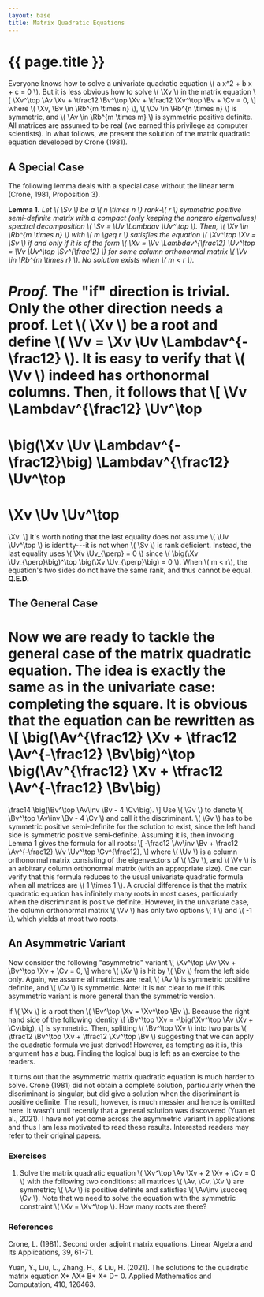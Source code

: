 ```yaml
---
layout: base
title: Matrix Quadratic Equations
---
```

# {{ page.title }}

Everyone knows how to solve a univariate quadratic equation \\( a x^2 + b x + c = 0 \\).
But it is less obvious how to solve \\( \Xv \\) in the matrix equation 
\\[
    \Xv^\top \Av \Xv + \tfrac12 \Bv^\top \Xv + \tfrac12 \Xv^\top \Bv + \Cv = 0,
\\]
where \\( \Xv, \Bv \in \Rb^{m \times n} \\), \\( \Cv \in \Rb^{n \times n} \\) is symmetric, and \\( \Av \in \Rb^{m \times m} \\) is symmetric positive definite.
All matrices are assumed to be real (we earned this privilege as computer scientists).
In what follows, we present the solution of the matrix quadratic equation developed by Crone (1981).

## A Special Case
The following lemma deals with a special case without the linear term (Crone, 1981, Proposition 3).

**Lemma 1.**
<i>
Let \\( \Sv \\) be a \\( n \times n \\) rank-\\( r \\) symmetric positive semi-definite matrix with a compact (only keeping the nonzero eigenvalues) spectral decomposition \\( \Sv = \Uv \Lambdav \Uv^\top \\).
Then, \\( \Xv \in \Rb^{m \times n} \\) with \\( m \geq r \\) satisfies the equation \\( \Xv^\top \Xv = \Sv \\) if and only if it is of the form \\( \Xv = \Vv \Lambdav^{\frac12} \Uv^\top = \Vv \Uv^\top \Sv^{\frac12} \\) for some column orthonormal matrix \\( \Vv \in \Rb^{m \times r} \\).
No solution exists when \\( m < r \\).
</i>

<i>Proof.</i>
The "if" direction is trivial.
Only the other direction needs a proof.
Let \\( \Xv \\) be a root and define \\( \Vv = \Xv \Uv \Lambdav^{-\frac12} \\).
It is easy to verify that \\( \Vv \\) indeed has orthonormal columns.
Then, it follows that
\\[
\Vv \Lambdav^{\frac12} \Uv^\top
=
\big(\Xv \Uv \Lambdav^{-\frac12}\big) \Lambdav^{\frac12} \Uv^\top
=
\Xv \Uv \Uv^\top
=
\Xv.
\\]
It's worth noting that the last equality does not assume \\( \Uv \Uv^\top \\) is identity---it is not when \\( \Sv \\) is rank deficient.
Instead, the last equality uses
\\(
\Xv \Uv_{\perp} = 0
\\)
since
\\(
\big(\Xv \Uv_{\perp}\big)^\top
\big(\Xv \Uv_{\perp}\big)
= 0
\\).
When \\( m < r\\), the equation's two sides do not have the same rank, and thus cannot be equal.
**Q.E.D.**

## The General Case

Now we are ready to tackle the general case of the matrix quadratic equation.
The idea is exactly the same as in the univariate case: completing the square.
It is obvious that the equation can be rewritten as
\\[
\big(\Av^{\frac12} \Xv + \tfrac12 \Av^{-\frac12} \Bv\big)^\top
\big(\Av^{\frac12} \Xv + \tfrac12 \Av^{-\frac12} \Bv\big)
=
\frac14 \big(\Bv^\top \Av\inv \Bv - 4 \Cv\big).
\\]
Use \\( \Gv \\) to denote \\( \Bv^\top \Av\inv \Bv - 4 \Cv \\) and call it the discriminant.
\\( \Gv \\) has to be symmetric positive semi-definite for the solution to exist, since the left hand side is symmetric positive semi-definite.
Assuming it is, then invoking Lemma 1 gives the formula for all roots:
\\[
    -\frac12 \Av\inv \Bv + \frac12 \Av^{-\frac12} \Vv \Uv^\top \Gv^{\frac12},
\\]
where \\( \Uv \\) is a column orthonormal matrix consisting of the eigenvectors of \\( \Gv \\), and \\( \Vv \\) is an arbitrary column orthonormal matrix (with an appropriate size).
One can verify that this formula reduces to the usual univariate quadratic formula when all matrices are \\( 1 \times 1 \\).
A crucial difference is that the matrix quadratic equation has infinitely many roots in most cases, particularly when the discriminant is positive definite.
However, in the univariate case, the column orthonormal matrix \\( \Vv \\) has only two options \\( 1 \\) and \\( -1 \\), which yields at most two roots.

## An Asymmetric Variant

Now consider the following "asymmetric" variant
\\[
    \Xv^\top \Av \Xv + \Bv^\top \Xv + \Cv = 0,
\\]
where \\( \Xv \\) is hit by \\( \Bv \\) from the left side only.
Again, we assume all matrices are real, \\( \Av \\) is symmetric positive definite, and \\( \Cv \\) is symmetric.
Note: It is not clear to me if this asymmetric variant is more general than the symmetric version.

If \\( \Xv \\) is a root then \\( \Bv^\top \Xv = \Xv^\top \Bv \\).
Because the right hand side of the following identity
\\[
    \Bv^\top \Xv = -\big(\Xv^\top \Av \Xv + \Cv\big),
\\]
is symmetric.
Then, splitting \\( \Bv^\top \Xv \\) into two parts \\( \tfrac12 \Bv^\top \Xv + \tfrac12 \Xv^\top \Bv \\) suggesting that we can apply the quadratic formula we just derived!
However, as tempting as it is, this argument has a bug.
Finding the logical bug is left as an exercise to the readers.

It turns out that the asymmetric matrix quadratic equation is much harder to solve.
Crone (1981) did not obtain a complete solution, particularly when the discriminant is singular,
but did give a solution when the discriminant is positive definite.
The result, however, is much messier and hence is omitted here.
It wasn't until recently that a general solution was discovered (Yuan et al., 2021).
I have not yet come across the asymmetric variant in applications and thus I am less motivated to read these results.
Interested readers may refer to their original papers.

### **Exercises**
1. Solve the matrix quadratic equation \\( \Xv^\top \Av \Xv + 2 \Xv + \Cv = 0 \\) with the following two conditions:
all matrices \\( \Av, \Cv, \Xv \\) are symmetric;
\\( \Av \\) is positive definite and satisfies \\( \Av\inv \succeq \Cv \\).
Note that we need to solve the equation with the symmetric constraint \\( \Xv = \Xv^\top \\).
How many roots are there?

### **References**
Crone, L. (1981). Second order adjoint matrix equations. Linear Algebra and Its Applications, 39, 61-71.

Yuan, Y., Liu, L., Zhang, H., & Liu, H. (2021). The solutions to the quadratic matrix equation X* AX+ B* X+ D= 0. Applied Mathematics and Computation, 410, 126463.
